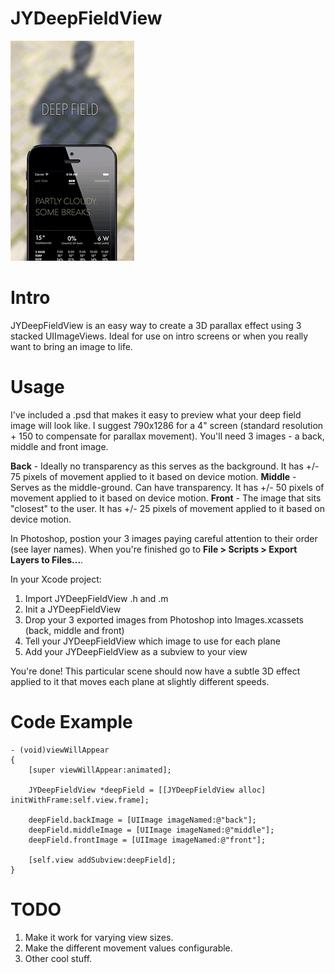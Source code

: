JYDeepFieldView
===============

<img src="https://raw.githubusercontent.com/johnyorke/JYDeepFieldView/master/images/deep_field.gif">

# Intro

JYDeepFieldView is an easy way to create a 3D parallax effect using 3 stacked UIImageViews. Ideal for use on intro screens or when you really want to bring an image to life.

# Usage

I've included a .psd that makes it easy to preview what your deep field image will look like. I suggest 790x1286 for a 4" screen (standard resolution + 150 to compensate for parallax movement). You'll need 3 images - a back, middle and front image.

**Back** - Ideally no transparency as this serves as the background. It has +/- 75 pixels of movement applied to it based on device motion.
**Middle** - Serves as the middle-ground. Can have transparency. It has +/- 50 pixels of movement applied to it based on device motion.
**Front** - The image that sits "closest" to the user. It has +/- 25 pixels of movement applied to it based on device motion.

In Photoshop, postion your 3 images paying careful attention to their order (see layer names). When you're finished go to **File > Scripts > Export Layers to Files...**.

In your Xcode project:

1. Import JYDeepFieldView .h and .m
2. Init a JYDeepFieldView 
3. Drop your 3 exported images from Photoshop into Images.xcassets (back, middle and front)
4. Tell your JYDeepFieldView which image to use for each plane
5. Add your JYDeepFieldView as a subview to your view

You're done! This particular scene should now have a subtle 3D effect applied to it that moves each plane at slightly different speeds.

# Code Example

```obj-c
- (void)viewWillAppear
{
    [super viewWillAppear:animated];
    
    JYDeepFieldView *deepField = [[JYDeepFieldView alloc] initWithFrame:self.view.frame];
    
    deepField.backImage = [UIImage imageNamed:@"back"];
    deepField.middleImage = [UIImage imageNamed:@"middle"];
    deepField.frontImage = [UIImage imageNamed:@"front"];
    
    [self.view addSubview:deepField];
}
``` 

# TODO

1. Make it work for varying view sizes.
2. Make the different movement values configurable.
3. Other cool stuff.
